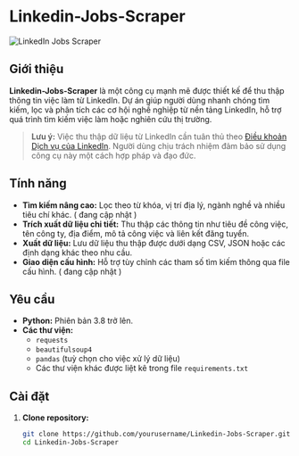 # Linkedin-Jobs-Scraper

![LinkedIn Jobs Scraper](assets/image.png)


## Giới thiệu

**Linkedin-Jobs-Scraper** là một công cụ mạnh mẽ được thiết kế để thu thập thông tin việc làm từ LinkedIn. Dự án giúp người dùng nhanh chóng tìm kiếm, lọc và phân tích các cơ hội nghề nghiệp từ nền tảng LinkedIn, hỗ trợ quá trình tìm kiếm việc làm hoặc nghiên cứu thị trường.

> **Lưu ý:** Việc thu thập dữ liệu từ LinkedIn cần tuân thủ theo [Điều khoản Dịch vụ của LinkedIn](https://www.linkedin.com/legal/user-agreement). Người dùng chịu trách nhiệm đảm bảo sử dụng công cụ này một cách hợp pháp và đạo đức.

## Tính năng

- **Tìm kiếm nâng cao:** Lọc theo từ khóa, vị trí địa lý, ngành nghề và nhiều tiêu chí khác. ( đang cập nhật )
- **Trích xuất dữ liệu chi tiết:** Thu thập các thông tin như tiêu đề công việc, tên công ty, địa điểm, mô tả công việc và liên kết đăng tuyển.
- **Xuất dữ liệu:** Lưu dữ liệu thu thập được dưới dạng CSV, JSON hoặc các định dạng khác theo nhu cầu.
- **Giao diện cấu hình:** Hỗ trợ tùy chỉnh các tham số tìm kiếm thông qua file cấu hình. ( đang cập nhật )

## Yêu cầu

- **Python:** Phiên bản 3.8 trở lên.
- **Các thư viện:**  
  - `requests`
  - `beautifulsoup4`
  - `pandas` (tuỳ chọn cho việc xử lý dữ liệu)
  - Các thư viện khác được liệt kê trong file `requirements.txt`

## Cài đặt

1. **Clone repository:**

   ```bash
   git clone https://github.com/yourusername/Linkedin-Jobs-Scraper.git
   cd Linkedin-Jobs-Scraper
